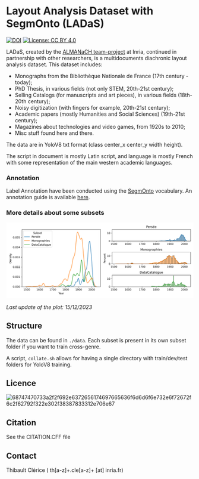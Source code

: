 # Layout Analysis Dataset with SegmOnto (LADaS)

[![DOI](https://zenodo.org/badge/726002822.svg)](https://zenodo.org/doi/10.5281/zenodo.10682623) [![License: CC BY 4.0](https://licensebuttons.net/l/by/4.0/80x15.png)](https://creativecommons.org/licenses/by/4.0/)

LADaS, created by the [ALMANaCH team-project](https://almanach.inria.fr/index-en.html) at Inria,
continued in partnership with other researchers, is a multidocuments diachronic layout analysis 
dataset. This dataset includes:

- Monographs from the Bibliothèque Nationale de France (17th century - today);
- PhD Thesis, in various fields (not only STEM, 20th-21st century);
- Selling Catalogs (for manuscripts and art pieces), in various fields (18th-20th century);
- Noisy digitization (with fingers for example, 20th-21st century);
- Academic papers (mostly Humanities and Social Sciences) (19th-21st century);
- Magazines about technologies and video games, from 1920s to 2010;
- Misc stuff found here and there.

The data are in YoloV8 txt format (class center_x center_y width height).

The script in document is mostly Latin script, and language is mostly French with some representation of the main
western academic languages.

### Annotation

Label Annotation have been conducted using the [SegmOnto](https://segmonto.github.io/) vocabulary. 
An annotation guide is available [here](AnnotationGuide.md).

### More details about some subsets

![./figures/corpus.png](./figures/corpus.png)

*Last update of the plot: 15/12/2023*

## Structure

The data can be found in `./data`. Each subset is present in its own subset folder if you want to train cross-genre.

A script, `collate.sh` allows for having a single directory with train/dev/test folders for YoloV8 training.

## Licence

![68747470733a2f2f692e6372656174697665636f6d6d6f6e732e6f72672f6c2f62792f322e302f38387833312e706e67](https://user-images.githubusercontent.com/56683417/115525743-a78d2400-a28f-11eb-8e45-4b6e3265a527.png)

## Citation

See the CITATION.CFF file

## Contact

Thibault Clérice ( th[a-z]+.cle[a-z]+ [at] inria.fr)
